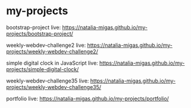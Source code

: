# my-projects

bootstrap-project live: https://natalia-migas.github.io/my-projects/bootstrap-project/

weekly-webdev-challenge2 live: https://natalia-migas.github.io/my-projects/weekly-webdev-challenge2/

simple digital clock in JavaScript live: https://natalia-migas.github.io/my-projects/simple-digital-clock/ 

weekly-webdev-challenge35 live: https://natalia-migas.github.io/my-projects/weekly-webdev-challenge35/

portfolio live: https://natalia-migas.github.io/my-projects/portfolio/
